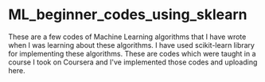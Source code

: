 # ML_beginner_codes_using_sklearn
These are a few codes of Machine Learning algorithms that I have wrote when I was learning about these algorithms. I have used scikit-learn library for implementing these algorithms. These are codes which were taught in a course I took on Coursera and I've implemented those codes and uploading here.
